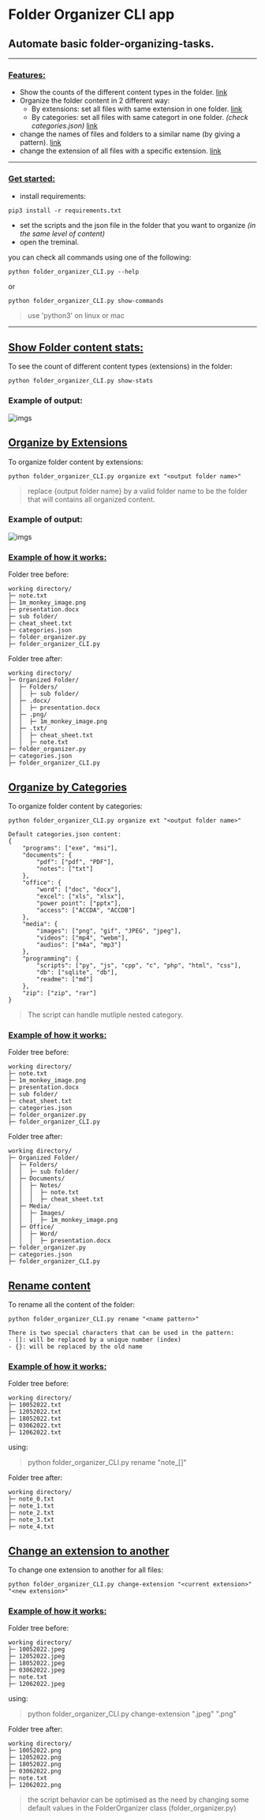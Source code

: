 # Folder Organizer CLI app
## Automate basic folder-organizing-tasks.
<hr>

### <u>Features:</u>
- Show the counts of the different content types in the folder. [link](#show-folder-content-stats)
- Organize the folder content in 2 different way:
    - By extensions: set all files with same extension in one folder. [link](#organize-by-extensions)
    - By categories: set all files with same categort in one folder. <i>(check categories.json)</i> [link](#organize-by-categories)
- change the names of files and folders to a similar name (by giving a pattern). [link](#rename-content)
- change the extension of all files with a specific extension. [link](#change-an-extension-to-another)
<hr>

### <u>Get started:</u>
- install requirements:
```console
pip3 install -r requirements.txt
```
- set the scripts and the json file in the folder that you want to organize <i>(in the same level of content)</i>
- open the treminal.

 you can check all commands using one of the following:
```console
python folder_organizer_CLI.py --help
```
or
```console
python folder_organizer_CLI.py show-commands
```
> use 'python3' on linux or mac 


<hr>

## <u>Show Folder content stats:</u>
To see the count of different content types (extensions) in the  folder:

```console
python folder_organizer_CLI.py show-stats
```

### Example of output:

![imgs](/imgs/show_stats.png)


## <u>Organize by Extensions</u>
To organize folder content by extensions:
```console
python folder_organizer_CLI.py organize ext "<output folder name>"
```
> replace {output folder name} by a valid folder name to be the folder that will contains all organized content.

### Example of output:
![imgs](/imgs/organize.png)

### <u>Example of how it works:</u>
Folder tree before:
```
working directory/                      
├─ note.txt
├─ 1m_monkey_image.png                          
├─ presentation.docx
├─ sub folder/                          
├─ cheat_sheet.txt
├─ categories.json
├─ folder_organizer.py
├─ folder_organizer_CLI.py
```

Folder tree after:
```
working directory/
├─ Organized Folder/
│  ├─ Folders/
│  │  ├─ sub folder/
│  ├─ .docx/
│  │  ├─ presentation.docx
│  ├─ .png/
│  │  ├─ 1m_monkey_image.png
│  ├─ .txt/
│  │  ├─ cheat_sheet.txt
│  │  ├─ note.txt
├─ folder_organizer.py
├─ categories.json
├─ folder_organizer_CLI.py
```

## <u>Organize by Categories</u>
To organize folder content by categories:
```console
python folder_organizer_CLI.py organize ext "<output folder name>"
```

```
Default categories.json content:
{
    "programs": ["exe", "msi"],
    "documents": {
        "pdf": ["pdf", "PDF"],
        "notes": ["txt"]
    },
    "office": {
        "word": ["doc", "docx"],
        "excel": ["xls", "xlsx"],
        "power point": ["pptx"],
        "access": ["ACCDA", "ACCDB"]
    },
    "media": {
        "images": ["png", "gif", "JPEG", "jpeg"],
        "videos": ["mp4", "webm"],
        "audios": ["m4a", "mp3"]
    },
    "programming": {
        "scripts": ["py", "js", "cpp", "c", "php", "html", "css"],
        "db": ["sqlite", "db"],
        "readme": ["md"]
    },
    "zip": ["zip", "rar"]
}

```
>The script can handle mutliple nested category.

### <u>Example of how it works:</u>

Folder tree before:
```
working directory/                      
├─ note.txt
├─ 1m_monkey_image.png                          
├─ presentation.docx
├─ sub folder/                          
├─ cheat_sheet.txt
├─ categories.json
├─ folder_organizer.py
├─ folder_organizer_CLI.py
```

Folder tree after:
```
working directory/
├─ Organized Folder/
│  ├─ Folders/
│  │  ├─ sub folder/
│  ├─ Documents/
│  │  ├─ Notes/
│  │  │  ├─ note.txt
│  │  │  ├─ cheat_sheet.txt
│  ├─ Media/
│  │  ├─ Images/
│  │  │  ├─ 1m_monkey_image.png
│  ├─ Office/
│  │  ├─ Word/
│  │  │  ├─ presentation.docx
├─ folder_organizer.py
├─ categories.json
├─ folder_organizer_CLI.py
```
## <u>Rename content</u>
To rename all the content of the folder:
```console
python folder_organizer_CLI.py rename "<name pattern>"
```
    There is two special characters that can be used in the pattern:
    - []: will be replaced by a unique number (index)
    - {}: will be replaced by the old name

### <u>Example of how it works:</u>

Folder tree before:
```
working directory/                      
├─ 10052022.txt
├─ 12052022.txt                          
├─ 18052022.txt
├─ 03062022.txt                          
├─ 12062022.txt
```
using:
> python folder_organizer_CLI.py rename "note_[]"

Folder tree after:
```
working directory/                      
├─ note_0.txt
├─ note_1.txt                          
├─ note_2.txt
├─ note_3.txt                          
├─ note_4.txt
```

## <u>Change an extension to another</u>
To change one extension to another for all files:
```console
python folder_organizer_CLI.py change-extension "<current extension>" "<new extension>"
```

### <u>Example of how it works:</u>

Folder tree before:
```
working directory/                      
├─ 10052022.jpeg
├─ 12052022.jpeg                          
├─ 18052022.jpeg
├─ 03062022.jpeg                          
├─ note.txt                          
├─ 12062022.jpeg
```
using:
> python folder_organizer_CLI.py change-extension ".jpeg" ".png"

Folder tree after:
```
working directory/                      
├─ 10052022.png
├─ 12052022.png                          
├─ 18052022.png
├─ 03062022.png                          
├─ note.txt                          
├─ 12062022.png
```
> the script behavior can be optimised as the need by changing some default values in the FolderOrganizer class (folder_organizer.py)